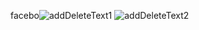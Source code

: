 facebo![addDeleteText1](https://user-images.githubusercontent.com/92383587/214119171-d654d0fc-cdc8-4333-9751-d22f0d75f513.png)
![addDeleteText2](https://user-images.githubusercontent.com/92383587/214119180-f23a535e-b317-4e5c-9ff7-01b4ac734f5a.png)

